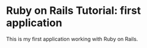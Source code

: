 # Ruby on Rails Tutorial: first application

This is my first application working with Ruby on Rails.